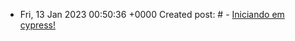 * Fri, 13 Jan 2023 00:50:36 +0000 Created post: # - [Iniciando em cypress!](https://dev.to/carecone/iniciando-em-cypress)
